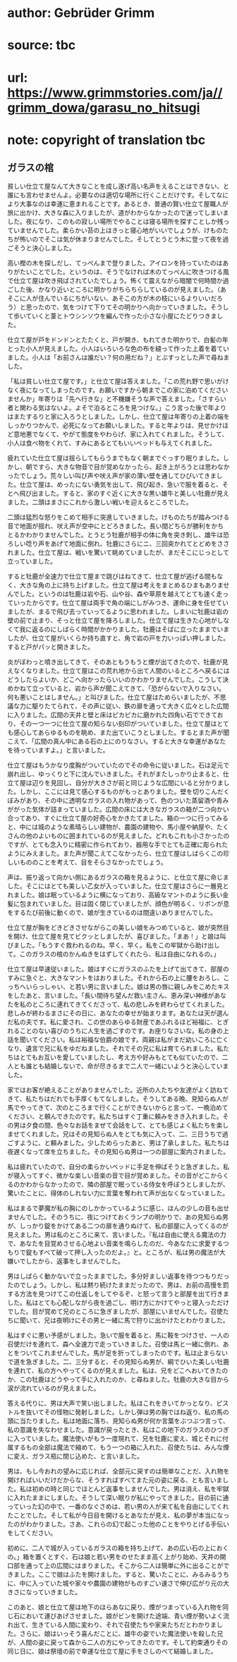 # author: Gebrüder Grimm
# source: tbc
# url: https://www.grimmstories.com/ja//grimm_dowa/garasu_no_hitsugi
# note: copyright of translation tbc

## ガラスの棺 

貧しい仕立て屋なんて大きなことを成し遂げ高い名声をえることはできない、と誰にも言わせませんよ。必要なのは適切な場所に行くことだけです。そしてなにより大事なのは幸運に恵まれることです。あるとき、普通の賢い仕立て屋職人が旅に出かけ、大きな森に入りましたが、道がわからなかったので迷ってしまいました。夜になり、このもの寂しい場所でやることは寝る場所を探すことしか残っていませんでした。柔らかい苔の上はきっと寝心地がいいでしょうが、けものたちが怖いのでそこは気が休まりませんでした。そしてとうとう木に登って夜を過ごそうと決心しました。

高い樫の木を探しだし、てっぺんまで登りました。アイロンを持っていたのはありがたいことでした。というのは、そうでなければ木のてっぺんに吹きつける風で仕立て屋は吹き飛ばされていたでしょう。怖くて震えながら暗闇で何時間か過ごした後、かなり近いところに明かりがちらちらしているのが見えました。（あそこに人が住んでいるにちがいない、あそこの方が木の枝にいるよりいいだろう）と思ったので、気をつけて下りてその明かりへ向かっていきました。そうして歩いていくと葦とトウシンソウを編んで作った小さな小屋にたどりつきました。

仕立て屋が戸をドンドンとたたくと、戸が開き、もれてきた明かりで、白髪の年とった小人が見えました。小人はいろいろな色の布を縫って作った上着を着ていました。小人は「お前さんは誰だい？何の用だね？」とぶすっとした声で尋ねました。

「私は貧しい仕立て屋です。」と仕立て屋は答えました。「この荒れ野で思いがけなく夜になってしまったのです。お願いですから朝までこの家に泊めてくださいませんか」年寄りは「先へ行きな」と不機嫌そうな声で答えました。「さすらい者と関わる気はないよ。よそで泊るところを見つけな。」こう言った後で年よりはまたするりと家に入ろうとしました。しかし、仕立て屋は年寄りの上着の端をしっかりつかんで、必死になってお願いしました。すると年よりは、見せかけほど意地悪でなくて、やがて態度をやわらげ、家に入れてくれました。そうして、小人は食べ物をくれて、すみにあるとてもいいベッドも与えてくれました。

疲れていた仕立て屋は揺らしてもらうまでもなく朝までぐっすり眠りました。しかし、朝ですら、大きな物音で目が覚めなかったら、起き上がろうとは思わなかったでしょう。荒々しい叫び声や吠え声が家の薄い壁を通してひびいてきました。仕立て屋は、めったにない勇気を出して、飛び起き、急いで服を着ると、そとへ飛び出ました。すると、家のすぐ近くに大きな黒い雄牛と美しい牡鹿が見えました。二頭はまさにこれから激しい戦いを迎えるところでした。

二頭は猛烈な怒りをこめて相手に突進していきました。けものたちが踏みつける音で地面が揺れ、吠え声が空中にとどろきました。長い間どちらが勝利をかちとるかわかりませんでした。とうとう牡鹿が相手の体に角を突き刺し、雄牛は恐ろしい唸り声をあげて地面に倒れ、牡鹿にさらにニ、三回突かれてとどめをさされました。仕立て屋は、戦いを驚いて眺めていましたが、まだそこにじっとして立っていました。

すると牡鹿が全速力で仕立て屋まで跳びはねてきて、仕立て屋が逃げる間もなく、大きな角の上に持ち上げました。仕立て屋は考えをまとめるひまもありませんでした。というのは牡鹿は岩や石、山や谷、森や草原を越えてとても速く走っていったからです。仕立て屋は両手で角の端にしがみつき、運命に身を任せていましたが、まるで飛び去っていってるように思われました。しまいに牡鹿は岩の壁の前で止まり、そっと仕立て屋を降ろしました。仕立て屋は生きた心地がしなくて我に返るのにしばらく時間がかかりました。牡鹿はそばに立ったままでいましたが、仕立て屋がいくらか持ち直すと、角で岩の戸を力いっぱい押しました。すると戸がパッと開きました。

炎がぼわっと噴き出してきて、そのあともうもうと煙が出てきたので、牡鹿が見えなくなりました。仕立て屋はこの荒れ地から出て人間のいるところへ戻るにはどうしたらよいか、どこへ向かったらいいのかわかりませんでした。こうして決めかねて立っていると、岩から声が聞こえてきて、「恐がらないで入りなさい。何も悪いことはしません。」と叫びました。仕立て屋はためらいましたが、不思議な力に駆りたてられて、その声に従い、鉄の扉を通って大きく広々とした広間に入りました。広間の天井と壁と床はピカピカに磨かれた四角い石でできており、その一つ一つに仕立て屋の知らない刻印がついていました。仕立て屋はとても感心してあらゆるものを眺め、また出ていこうとしました。するとまた声が聞こえて、「広間の真ん中にある石の上にのりなさい。すると大きな幸運があなたを待っていますよ。」と言いました。

仕立て屋はもうかなり度胸がついていたのでその命令に従いました。石は足元で崩れ出し、ゆっくりと下に沈んでいきました。それがまたしっかり止まると、仕立て屋は辺りを見回し、自分が大きさが前と同じような広間にいると分かりました。しかし、ここには見て感心するものがもっとありました。壁を切りこんだくぼみがあり、その中に透明なガラスの入れ物があって、色のついた蒸留酒や青みががった気体が詰まっていました。広間の床には大きなガラスの箱が二つ向かい合ってあり、すぐに仕立て屋の好奇心をかきたてました。箱の一つに行ってみると、中には城のような素晴らしい建物が、農園の建物や、馬小屋や納屋や、たくさんの他のよいものに囲まれているのが見えました。どれもこれも小さかったのですが、とても念入りに精密に作られており、器用な手でとても正確に彫られたようにみえました。また声が聞こえてこなかったら、仕立て屋はしばらくこの珍しいもののことを考えて、目をそらさなかったでしょう。

声は、振り返って向かい側にあるガラスの箱を見るように、と仕立て屋に命じました。そこにはとても美しい乙女が入っていました。仕立て屋はさらに一層見とれました。娘は眠っているように横になっており、高級なマントのように長い金髪に包まれていました。目は固く閉じていましたが、顔色が明るく、リボンが息をするたび前後に動くので、娘が生きているのは間違いありませんでした。

仕立て屋が胸をどきどきさせながらこの美しい娘をみつめていると、娘が突然目を開け、仕立て屋を見てビクッとしましたが、喜びました。「まあ！」と娘は叫びました。「もうすぐ救われるのね。早く、早く。私をこの牢獄から助け出して。このガラスの棺のかんぬきをはずしてくれたら、私は自由になれるの。」

仕立て屋は早速従いました。娘はすぐにガラスのふたを上げて出てきて、部屋のすみに急ぐと、大きなマントをはおりました。それから石の上に腰をおろし、こっちへいらっしゃい、と若い男に言いました。娘は男の唇に親しみをこめたキスをしたあと、言いました。「長い間待ち望んだ救い主さん、恵み深い神様があなたを私のところに連れてきてくださって、私の悲しみを終わらせてくれました。悲しみが終わるまさにその日に、あなたの幸せが始まります。あなたは天が選んだ私の夫です。私に愛され、この世のあらゆる財産であふれるほど裕福に、とぎれることのない喜びのうちに人生を過ごすのです。お座りなさいな。私の身の上話を聞いてください。私は裕福な伯爵の娘です。両親は私がまだ幼いころに亡くなり、遺言で兄に私をゆだねました。それでその兄に私は育てられました。私たちはとてもお互いを愛していましたし、考え方や好みもとても似ていたので、二人とも誰とも結婚しないで、命が尽きるまで二人で一緒にいようと決心していました。

家ではお客が絶えることがありませんでした。近所の人たちや友達がよく訪ねてきて、私たちはだれでも手厚くもてなしました。そうしてある晩、見知らぬ人が馬でやってきて、次のところまで行くことができないからと言って、一晩泊めてください、と頼んできたのです。私たちはすぐ丁重に頼みをきき入れました。その男は夕食の間、色々なお話をまぜて会話をして、とても感じよく私たちを楽しませてくれました。兄はその見知らぬ人をとても気に入って、二、三日うちで過ごすように、と頼みました。少しためらったあと、男は了承しました。私たちは夜遅くなって席を立ちました。その見知らぬ男は一つの部屋に案内されました。

私は疲れていたので、自分の柔らかいベッドに手足を伸ばそうと急ぎました。私が寝入ってすぐ、微かな楽しい音楽の音で目が覚めました。その音がどこからくるのかわからなかったので、隣の部屋で眠っている侍女を呼ぼうとしましたが、驚いたことに、得体のしれない力に言葉を奪われて声が出なくなっていました。

私はまるで夢魔が私の胸にのしかかっているように感じ、ほんの少しの音も出せませんでした。そのうちに、夜につけておくランプの明かりで、あの見知らぬ男が、しっかり錠をかけてある二つの扉を通りぬけて、私の部屋に入ってくるのが見えました。男は私のところに来て、言いました。『私は自由に使える魔法の力で、あなたを目覚めさせる心地よい音楽を鳴らしたのだ、今あなたに求愛するつもりで錠もすべて破って押し入ったのだよ。』と。ところが、私は男の魔法が大嫌いでしたから、返事をしませんでした。

男はしばらく動かないで立ったままでした。多分好ましい返事を待つつもりだったのでしょう。しかし、私は黙り続けたままだったので、男は、お前の高慢を罰する方法を見つけてこの仕返しをしてやるぞ、と怒って言うと部屋を出て行きました。私はとても心配しながら夜を過ごし、明け方にかけてやっと寝入っただけでした。目が覚めて兄のところに急ぎましたが、部屋にいませんでした。召使たちに聞いて、兄は夜明けにその男と一緒に馬で狩りに出かけたとわかりました。

私はすぐに悪い予感がしました。急いで服を着ると、馬に鞍をつけさせ、一人の召使だけを連れて、森へ全速力で走っていきました。召使は馬と一緒に倒れ、あとをついてこれませんでした。馬が足を折ってしまったのです。私は止まらないで道を急ぎました。二、三分すると、その見知らぬ男が、綱でひいた美しい牡鹿を連れて、私の方へやってくるのが見えました。私は、兄をどこへおいてきたのか、この牡鹿はどうやって手に入れたのか、と尋ねました。牡鹿の大きな目から涙が流れているのが見えました。

答える代りに、男は大声で笑い出しました。私はこれをきいてかっとなり、ピストルを抜いてその怪物に発射しました。しかし弾は男の胸ではね返り、私の馬の頭に当たりました。私は地面に落ち、見知らぬ男が何か言葉をぶつぶつ言って、私の意識を失なわせました。意識が戻ったとき、私はこの地下のガラスのひつぎに入っていました。魔法使いがもう一度現れて、兄を牡鹿に変え、城とそれに付属するもの全部は魔法で縮めて、もう一つの箱に入れた、召使たちは、みんな煙に変え、ガラス瓶に閉じ込めた、と言いました。

男は、もし今おれの望みに応じれば、全部元に戻すのは簡単なことだ、入れ物を開ければいいだけだからな、そうすればすべてまた元の姿に戻る、とも言いました。私は初めの時と同じでほとんど返事をしませんでした。男は消え、私を牢獄に入れたままにしました。そうして深い眠りが私にやってきました。目の前に通っていった幻の中で、一番のなぐさめは、若い男の人が来て私を自由にしてくれたことでした。そして私が今日目を開けるとあなたが見え、私の夢が本当になったのがわかりました。さあ、これらの幻で起こった他のことをやりとげる手伝いをしてください。

初めに、二人で城が入っているガラスの箱を持ち上げて、あの広い石の上におくの。」箱を置くとすぐ、石は娘と若い男をのせたまま高く上がり始め、天井の開口部を通って上の広間にはまりました。そこから二人は簡単に外に出ることができました。ここで娘はふたを開けました。すると、驚いたことに、みるみるうちに、中に入っていた城や家々や農園の建物がものすごい速さで伸び広がり元の大きさになっていきました。

このあと、娘と仕立て屋は地下のほらあなに戻り、煙がつまっている入れ物を同じ石において運びあげさせました。娘がビンを開けた途端、青い煙が勢いよく流れ出て、生きている人間に変わり、それで召使たちや家来たちだとわかりました。さらに、娘はいっそう喜んだことに、雄牛の姿でいた魔法使いを殺した兄が、人間の姿に戻って森から二人の方にやってきたのです。そして約束通りその同じ日に、娘は祭壇の前で幸運な仕立て屋に手をさしのべて結婚しました。
